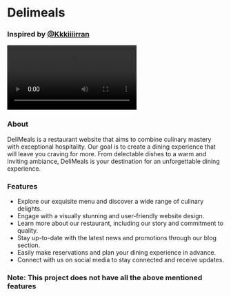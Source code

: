 # Delimeals

### Inspired by [@Kkkiiiirran](https://github.com/Kkkiiiirran)

![Hero section preview](public/img/screen-record.mp4)

### About
DeliMeals is a restaurant website that aims to combine culinary mastery with exceptional hospitality. Our goal is to create a dining experience that will leave you craving for more. From delectable dishes to a warm and inviting ambiance, DeliMeals is your destination for an unforgettable dining experience.

### Features
- Explore our exquisite menu and discover a wide range of culinary delights.
- Engage with a visually stunning and user-friendly website design.
- Learn more about our restaurant, including our story and commitment to quality.
- Stay up-to-date with the latest news and promotions through our blog section.
- Easily make reservations and plan your dining experience in advance.
- Connect with us on social media to stay connected and receive updates.

### Note: This project does not have all the above mentioned features